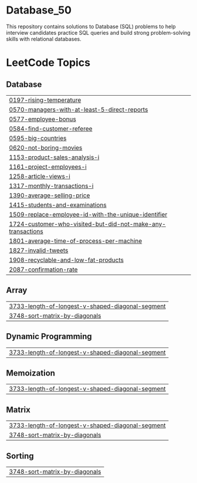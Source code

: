 # Database_50
This repository contains solutions to Database (SQL) problems to help  interview candidates practice SQL queries and build strong problem-solving skills with relational databases.

<!---LeetCode Topics Start-->
# LeetCode Topics
## Database
|  |
| ------- |
| [0197-rising-temperature](https://github.com/Sumit19dhama/Database_50/tree/master/0197-rising-temperature) |
| [0570-managers-with-at-least-5-direct-reports](https://github.com/Sumit19dhama/Database_50/tree/master/0570-managers-with-at-least-5-direct-reports) |
| [0577-employee-bonus](https://github.com/Sumit19dhama/Database_50/tree/master/0577-employee-bonus) |
| [0584-find-customer-referee](https://github.com/Sumit19dhama/Database_50/tree/master/0584-find-customer-referee) |
| [0595-big-countries](https://github.com/Sumit19dhama/Database_50/tree/master/0595-big-countries) |
| [0620-not-boring-movies](https://github.com/Sumit19dhama/Database_50/tree/master/0620-not-boring-movies) |
| [1153-product-sales-analysis-i](https://github.com/Sumit19dhama/Database_50/tree/master/1153-product-sales-analysis-i) |
| [1161-project-employees-i](https://github.com/Sumit19dhama/Database_50/tree/master/1161-project-employees-i) |
| [1258-article-views-i](https://github.com/Sumit19dhama/Database_50/tree/master/1258-article-views-i) |
| [1317-monthly-transactions-i](https://github.com/Sumit19dhama/Database_50/tree/master/1317-monthly-transactions-i) |
| [1390-average-selling-price](https://github.com/Sumit19dhama/Database_50/tree/master/1390-average-selling-price) |
| [1415-students-and-examinations](https://github.com/Sumit19dhama/Database_50/tree/master/1415-students-and-examinations) |
| [1509-replace-employee-id-with-the-unique-identifier](https://github.com/Sumit19dhama/Database_50/tree/master/1509-replace-employee-id-with-the-unique-identifier) |
| [1724-customer-who-visited-but-did-not-make-any-transactions](https://github.com/Sumit19dhama/Database_50/tree/master/1724-customer-who-visited-but-did-not-make-any-transactions) |
| [1801-average-time-of-process-per-machine](https://github.com/Sumit19dhama/Database_50/tree/master/1801-average-time-of-process-per-machine) |
| [1827-invalid-tweets](https://github.com/Sumit19dhama/Database_50/tree/master/1827-invalid-tweets) |
| [1908-recyclable-and-low-fat-products](https://github.com/Sumit19dhama/Database_50/tree/master/1908-recyclable-and-low-fat-products) |
| [2087-confirmation-rate](https://github.com/Sumit19dhama/Database_50/tree/master/2087-confirmation-rate) |
## Array
|  |
| ------- |
| [3733-length-of-longest-v-shaped-diagonal-segment](https://github.com/Sumit19dhama/Database_50/tree/master/3733-length-of-longest-v-shaped-diagonal-segment) |
| [3748-sort-matrix-by-diagonals](https://github.com/Sumit19dhama/Database_50/tree/master/3748-sort-matrix-by-diagonals) |
## Dynamic Programming
|  |
| ------- |
| [3733-length-of-longest-v-shaped-diagonal-segment](https://github.com/Sumit19dhama/Database_50/tree/master/3733-length-of-longest-v-shaped-diagonal-segment) |
## Memoization
|  |
| ------- |
| [3733-length-of-longest-v-shaped-diagonal-segment](https://github.com/Sumit19dhama/Database_50/tree/master/3733-length-of-longest-v-shaped-diagonal-segment) |
## Matrix
|  |
| ------- |
| [3733-length-of-longest-v-shaped-diagonal-segment](https://github.com/Sumit19dhama/Database_50/tree/master/3733-length-of-longest-v-shaped-diagonal-segment) |
| [3748-sort-matrix-by-diagonals](https://github.com/Sumit19dhama/Database_50/tree/master/3748-sort-matrix-by-diagonals) |
## Sorting
|  |
| ------- |
| [3748-sort-matrix-by-diagonals](https://github.com/Sumit19dhama/Database_50/tree/master/3748-sort-matrix-by-diagonals) |
<!---LeetCode Topics End-->